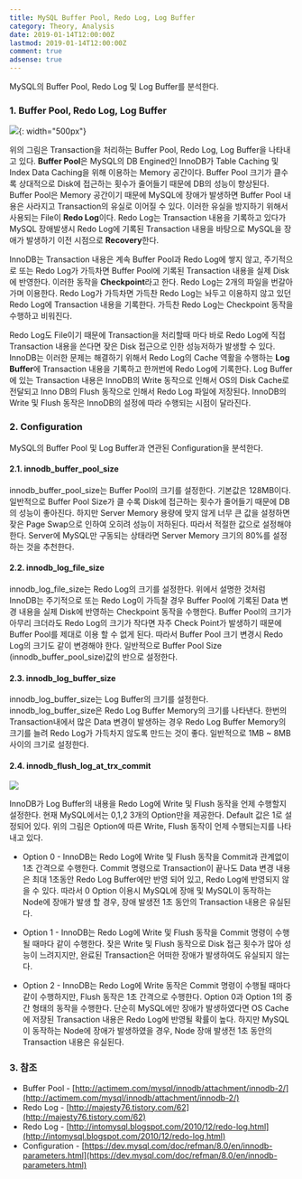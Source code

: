 ```yaml
---
title: MySQL Buffer Pool, Redo Log, Log Buffer
category: Theory, Analysis
date: 2019-01-14T12:00:00Z
lastmod: 2019-01-14T12:00:00Z
comment: true
adsense: true
---
```


MySQL의 Buffer Pool, Redo Log 및 Log Buffer를 분석한다.

### 1. Buffer Pool, Redo Log, Log Buffer

![]({{site.baseurl}}/images/theory_analysis/MySQL_Buffer_Pool_Redo_Log_Log_Buffer/Buffer_Pool_Redo_Log_Log_Buffer.PNG){: width="500px"}

위의 그림은 Transaction을 처리하는 Buffer Pool, Redo Log, Log Buffer을 나타내고 있다. **Buffer Pool**은 MySQL의 DB Engined인 InnoDB가 Table Caching 및 Index Data Caching을 위해 이용하는 Memory 공간이다. Buffer Pool 크기가 클수록 상대적으로 Disk에 접근하는 횟수가 줄어들기 때문에 DB의 성능이 향상된다. Buffer Pool은 Memory 공간이기 때문에 MySQL에 장애가 발생하면 Buffer Pool 내용은 사라지고 Transaction의 유실로 이어질 수 있다. 이러한 유실을 방지하기 위해서 사용되는 File이 **Redo Log**이다. Redo Log는 Transaction 내용을 기록하고 있다가 MySQL 장애발생시 Redo Log에 기록된 Transaction 내용을 바탕으로 MySQL을 장애가 발생하기 이전 시점으로 **Recovery**한다.

InnoDB는 Transaction 내용은 계속 Buffer Pool과 Redo Log에 쌓지 않고, 주기적으로 또는 Redo Log가 가득차면 Buffer Pool에 기록된 Transaction 내용을 실제 Disk에 반영한다. 이러한 동작을 **Checkpoint**라고 한다. Redo Log는 2개의 파일을 번갈아가며 이용한다. Redo Log가 가득차면 가득찬 Redo Log는 놔두고 이용하지 않고 있던 Redo Log에 Transaction 내용을 기록한다. 가득찬 Redo Log는 Checkpoint 동작을 수행하고 비워진다.

Redo Log도 File이기 때문에 Transaction을 처리할때 마다 바로 Redo Log에 직접 Transaction 내용을 쓴다면 잦은 Disk 접근으로 인한 성능저하가 발생할 수 있다. InnoDB는 이러한 문제는 해결하기 위해서 Redo Log의 Cache 역활을 수행하는 **Log Buffer**에 Transaction 내용을 기록하고 한꺼번에 Redo Log에 기록한다. Log Buffer에 있는 Transaction 내용은 InnoDB의 Write 동작으로 인해서 OS의 Disk Cache로 전달되고 Inno DB의 Flush 동작으로 인해서 Redo Log 파일에 저장된다. InnoDB의 Write 및 Flush 동작은 InnoDB의 설정에 따라 수행되는 시점이 달라진다.

### 2. Configuration

MySQL의 Buffer Pool 및 Log Buffer과 연관된 Configuration을 분석한다.

#### 2.1. innodb_buffer_pool_size

innodb_buffer_pool_size는 Buffer Pool의 크기를 설정한다. 기본값은 128MB이다. 일반적으로 Buffer Pool Size가 클 수록 Disk에 접근하는 횟수가 줄어들기 때문에 DB의 성능이 좋아진다. 하지만 Server Memory 용량에 맞지 않게 너무 큰 값을 설정하면 잦은 Page Swap으로 인하여 오히려 성능이 저하된다. 따라서 적절한 값으로 설정해야 한다. Server에 MySQL만 구동되는 상태라면 Server Memory 크기의 80%를 설정하는 것을 추천한다.

#### 2.2. innodb_log_file_size

innodb_log_file_size는 Redo Log의 크기를 설정한다. 위에서 설명한 것처럼 InnoDB는 주기적으로 또는 Redo Log이 가득찰 경우 Buffer Pool에 기록된 Data 변경 내용을 실제 Disk에 반영하는 Checkpoint 동작을 수행한다. Buffer Pool의 크기가 아무리 크더라도 Redo Log의 크기가 작다면 자주 Check Point가 발생하기 때문에 Buffer Pool를 제대로 이용 할 수 없게 된다. 따라서 Buffer Pool 크기 변경시 Redo Log의 크기도 같이 변경해야 한다. 일반적으로 Buffer Pool Size (innodb_buffer_pool_size)값의 반으로 설정한다.

#### 2.3. innodb_log_buffer_size

innodb_log_buffer_size는 Log Buffer의 크기를 설정한다. innodb_log_buffer_size은 Redo Log Buffer Memory의 크기를 나타낸다. 한번의 Transaction내에서 많은 Data 변경이 발생하는 경우 Redo Log Buffer Memory의 크기를 늘려 Redo Log가 가득차지 않도록 만드는 것이 좋다. 일반적으로 1MB ~ 8MB 사이의 크기로 설정한다.

#### 2.4. innodb_flush_log_at_trx_commit

![]({{site.baseurl}}/images/theory_analysis/MySQL_Buffer_Pool_Redo_Log_Log_Buffer/Flush_Log_Buffer.PNG)

InnoDB가 Log Buffer의 내용을 Redo Log에 Write 및 Flush 동작을 언제 수행할지 설정한다. 현재 MySQL에서는 0,1,2 3개의 Option만을 제공한다. Default 값은 1로 설정되어 있다. 위의 그림은 Option에 따른 Write, Flush 동작이 언제 수행되는지를 나타내고 있다.

* Option 0 - InnoDB는 Redo Log에 Write 및 Flush 동작을 Commit과 관계없이 1초 간격으로 수행한다. Commit 명령으로 Transaction이 끝나도 Data 변경 내용은 최대 1초동안 Redo Log Buffer에만 반영 되어 있고, Redo Log에 반영되지 않을 수 있다. 따라서 0 Option 이용시 MySQL에 장애 및 MySQL이 동작하는 Node에 장애가 발생 할 경우, 장애 발생전 1초 동안의 Transaction 내용은 유실된다.

* Option 1 - InnoDB는 Redo Log에 Write 및 Flush 동작을 Commit 명령이 수행될 때마다 같이 수행한다. 잦은 Write 및 Flush 동작으로 Disk 접근 횟수가 많아 성능이 느려지지만, 완료된 Transaction은 어떠한 장애가 발생하여도 유실되지 않는다.

* Option 2 - InnoDB는 Redo Log에 Write 동작은 Commit 명령이 수행될 때마다 같이 수행하지만, Flush 동작은 1초 간격으로 수행한다. Option 0과 Option 1의 중간 형태의 동작을 수행한다. 단순히 MySQL에만 장애가 발생하였다면 OS Cache에 저장된 Transaction 내용은 Redo Log에 반영될 확률이 높다. 하지만 MySQL이 동작하는 Node에 장애가 발생하였을 경우, Node 장애 발생전 1초 동안의 Transaction 내용은 유실된다.

### 3. 참조

* Buffer Pool - [http://actimem.com/mysql/innodb/attachment/innodb-2/](http://actimem.com/mysql/innodb/attachment/innodb-2/)
* Redo Log - [http://majesty76.tistory.com/62](http://majesty76.tistory.com/62)
* Redo Log - [http://intomysql.blogspot.com/2010/12/redo-log.html](http://intomysql.blogspot.com/2010/12/redo-log.html)
* Configuration - [https://dev.mysql.com/doc/refman/8.0/en/innodb-parameters.html](https://dev.mysql.com/doc/refman/8.0/en/innodb-parameters.html)
